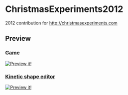 # ChristmasExperiments2012

2012 contribution for http://christmasexperiments.com

## Preview

### [Game](http://cutitout.cheron.works)
[![Preview it!](https://github.com/mrgnou/ChristmasExperiments2012/blob/master/preview-game.jpg)](http://cutitout.cheron.works)

### [Kinetic shape editor](http://cutitout.cheron.works/editor.html)
[![Preview it!](https://github.com/mrgnou/ChristmasExperiments2012/blob/master/preview-editor.jpg)](http://cutitout.cheron.works/editor.html)